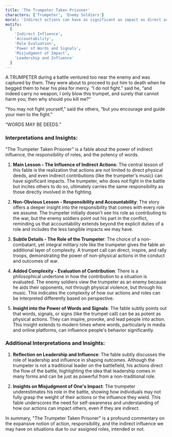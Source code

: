 ```yaml
---
title: 'The Trumpeter Taken Prisoner'
characters: ['Trumpeter', 'Enemy Soldiers']
moral: 'Indirect actions can have as significant an impact as direct actions.'
motifs:
  [
    'Indirect Influence',
    'Accountability',
    'Role Evaluation',
    'Power of Words and Signals',
    'Misjudgment of Impact',
    'Leadership and Influence'
  ]
---
```


A TRUMPETER during a battle ventured too near the enemy and was captured by them. They were about to proceed to put him to death when he begged them to hear his plea for mercy. “I do not fight.” said he, “and indeed carry no weapon; I only blow this trumpet, and surely that cannot harm you; then why should you kill me?”

“You may not fight yourself,” said the others, “but you encourage and guide your men to the fight.”

“WORDS MAY BE DEEDS.”

### Interpretations and Insights:

"The Trumpeter Taken Prisoner" is a fable about the power of indirect influence, the responsibility of roles, and the potency of words.

1. **Main Lesson - The Influence of Indirect Actions**: The central lesson of this fable is the realization that actions are not limited to direct physical deeds, and even indirect contributions (like the trumpeter's music) can have significant impacts. The trumpeter, who does not fight in the battle but incites others to do so, ultimately carries the same responsibility as those directly involved in the fighting.

2. **Non-Obvious Lesson - Responsibility and Accountability**: The story offers a deeper insight into the responsibility that comes with every role we assume. The trumpeter initially doesn't see his role as contributing to the war, but the enemy soldiers point out his part in the conflict, reminding us that accountability extends beyond the explicit duties of a role and includes the less tangible impacts we may have.

3. **Subtle Details - The Role of the Trumpeter**: The choice of a non-combatant, yet integral military role like the trumpeter gives the fable an additional layer of complexity. A trumpet call can direct, inspire, and rally troops, demonstrating the power of non-physical actions in the conduct and outcomes of war.

4. **Added Complexity - Evaluation of Contribution**: There is a philosophical undertone in how the contribution to a situation is evaluated. The enemy soldiers view the trumpeter as an enemy because he aids their opponents, not through physical violence, but through his music. This indicates the complexity of how our actions and roles can be interpreted differently based on perspective.

5. **Insight into the Power of Words and Signals**: The fable subtly points out that words, signals, or signs (like the trumpet call) can be as potent as physical actions. They can inspire, provoke, and lead people into action. This insight extends to modern times where words, particularly in media and online platforms, can influence people's behavior significantly.

### Additional Interpretations and Insights:

1. **Reflection on Leadership and Influence**: The fable subtly discusses the role of leadership and influence in shaping outcomes. Although the trumpeter is not a traditional leader on the battlefield, his actions direct the flow of the battle, highlighting the idea that leadership comes in many forms and can be just as powerful from a non-traditional role.

2. **Insights on Misjudgment of One's Impact**: The trumpeter underestimates his role in the battle, showing how individuals may not fully grasp the weight of their actions or the influence they wield. This fable underscores the need for self-awareness and understanding of how our actions can impact others, even if they are indirect.

In summary, "The Trumpeter Taken Prisoner" is a profound commentary on the expansive notion of action, responsibility, and the indirect influence we may have on situations due to our assigned roles, intended or not.
